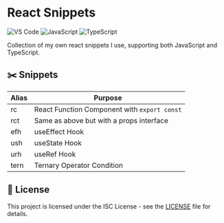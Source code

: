 # React Snippets

![VS Code](https://img.shields.io/badge/VS%20Code-0078d7.svg?style=for-the-badge&logo=visual-studio-code&logoColor=white)
![JavaScript](https://img.shields.io/badge/javascript-%23323330.svg?style=for-the-badge&logo=javascript&logoColor=%23F7DF1E)
![TypeScript](https://img.shields.io/badge/typescript-%23007ACC.svg?style=for-the-badge&logo=typescript&logoColor=white)

Collection of my own react snippets I use, supporting both JavaScript and TypeScript.

## ✂️ Snippets

| Alias | Purpose                                      |
|-------|----------------------------------------------|
| rc    | React Function Component with `export const` |
| rct   | Same as above but with a props interface     |
| efh   | useEffect Hook                               |
| ush   | useState Hook                                |
| urh   | useRef Hook                                  |
| tern  | Ternary Operator Condition                   |

## 📄 License

This project is licensed under the ISC License - see the [LICENSE](/LICENSE) file for details.

